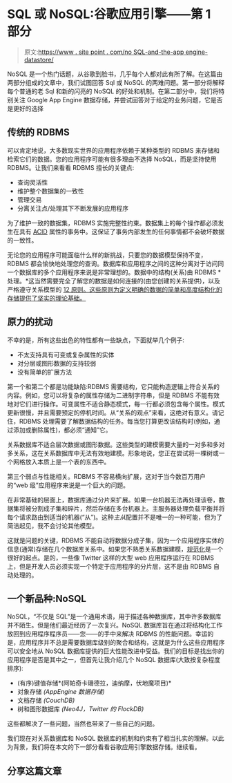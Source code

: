 # SQL 或 NoSQL:谷歌应用引擎——第 1 部分

> 原文:[https://www . site point . com/no SQL-and-the-app engine-datastore/](https://www.sitepoint.com/nosql-and-the-appengine-datastore/)

NoSQL 是一个热门话题，从谷歌到脸书，几乎每个人都对此有所了解。在这篇由两部分组成的文章中，我们试图回答 Sql 或 NoSQL 的两难问题。第一部分将解释每个普通的老 Sql 和新的闪亮的 NoSQL 的好处和机制。在第二部分中，我们将特别关注 Google App Engine 数据存储，并尝试回答对于给定的业务问题，它是否是更好的选择

## 传统的 RDBMS

可以肯定地说，大多数现实世界的应用程序依赖于某种类型的 RDBMS 来存储和检索它们的数据。您的应用程序可能有很多理由不选择 NoSQL，而是坚持使用 RDBMS。让我们来看看 RDBMS 擅长的关键点:

*   查询灵活性
*   维护整个数据集的一致性
*   管理交易
*   分离关注点/处理其下不断发展的应用程序

为了维护一致的数据集，RDBMS 实施完整性约束。数据集上的每个操作都必须发生在具有 [ACID](http://en.wikipedia.org/wiki/ACID) 属性的事务中。这保证了事务内部发生的任何事情都不会破坏数据的一致性。

无论您的应用程序可能面临什么样的新挑战，只要您的数据模型保持不变，RDBMS 都会愉快地处理您的查询。数据库和应用程序之间的这种分离对于访问同一个数据库的多个应用程序来说是非常理想的。数据中的结构(关系)由 RDBMS *处理。*这当然需要完全了解您的数据是如何连接的(由您创建的关系提供)，以及严格遵守关系模型的 [12 原则。这些原则为定义明确的数据的简单和高度结构化的存储提供了坚实的理论基础。](http://users.atw.hu/sqlnut/sqlnut2-chp-1-sect-1.html)

## 原力的扰动

不幸的是，所有这些出色的特性都有一些缺点，下面就举几个例子:

*   不太支持具有可变或复杂属性的实体
*   对分层或图形数据的支持较弱
*   没有简单的扩展方法

第一个和第二个都是功能缺陷:RDBMS 需要结构，它只能构造逻辑上符合关系的内容。例如，您可以将复杂的属性存储为二进制字符串，但是 RDBMS 不能有效地对它们进行操作。可变属性不适合静态模式，每一行都必须包含每个属性。模式更新很慢，并且需要预定的停机时间。从“关系的观点”来看，这绝对有意义。请记住，RDBMS 处理需要了解数据结构的任务。每当您打算更改该结构时(例如，通过添加或删除属性)，都必须“通知”它。

关系数据库不适合层次数据或图形数据。这些类型的建模需要大量的一对多和多对多关系，这在关系数据库中无法有效地建模。形象地说，您正在尝试将一棵树或一个网格放入本质上是一个表的东西中。

第三个弱点与性能相关。RDBMS 不容易横向扩展，这对于当今数百万用户的“web 级”应用程序来说是一个巨大的问题。

在非常基础的层面上，数据库通过分片来扩展。如果一台机器无法再处理该卷，数据集将被分割成子集和碎片，然后存储在多台机器上。主服务器处理负载平衡并将每个请求路由到适当的机器(“从”)。这种*主从*配置并不是唯一的一种可能，但为了简洁起见，我不会讨论其他模型。

这就是问题的关键，RDBMS 不能自动将数据分成子集，因为一个应用程序实体的信息(通常)存储在几个数据库关系中。如果您不熟悉关系数据建模，[规范化](http://en.wikipedia.org/wiki/Database_normalization)是一个很好的起点。是的，一些像 Twitter 这样的大型 web 应用程序运行在 RDBMS 上，但是开发人员必须实现一个特定于应用程序的分片层，这不是由 RDBMS 自动处理的。

## 一个新品种:NoSQL

NoSQL，“不仅是 SQL”是一个通用术语，用于描述各种数据库，其中许多数据库并不陌生。但是他们最近经历了一次复兴。NoSQL 数据库旨在通过将结构化工作放回到应用程序程序员——您——的手中来解决 RDBMS 的性能问题。幸运的是，应用程序并不总是需要数据库级别的聚合和结构，这就是为什么这些应用程序可以安全地从 NoSQL 数据库提供的巨大性能改进中受益。我们的目标是找出你的应用程序是否是其中之一，但首先让我介绍几个 NoSQL 数据库(大致按复杂程度排序):

*   (有序)键值存储*(阿帕奇卡珊德拉，迪纳摩，伏地魔项目)*
*   对象存储 *(AppEngine 数据存储)*
*   文档存储 *(CouchDB)*
*   树和图形数据库 *(Neo4J，Twitter 的 FlockDB)*

这些都解决了一些问题，当然也带来了一些自己的问题。

我们现在对关系数据库和 NoSQL 数据库的机制和约束有了相当扎实的理解。以此为背景，我们将在本文的下一部分看看谷歌应用引擎数据存储。继续看。

## 分享这篇文章